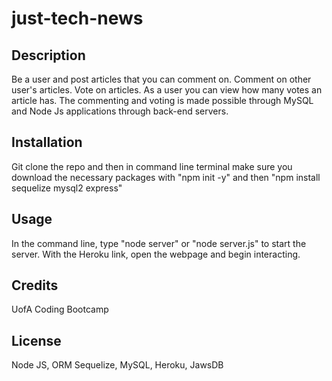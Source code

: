 # just-tech-news

## Description
Be a user and post articles that you can comment on. Comment on other user's articles. Vote on articles. As a user you can view how many votes an article has. The commenting and voting is made possible through MySQL and Node Js applications through back-end servers. 

## Installation
Git clone the repo and then in command line terminal make sure you download the necessary packages with "npm init -y" and then "npm install sequelize mysql2 express"

## Usage
In the command line, type "node server" or "node server.js" to start the server. With the Heroku link, open the webpage and begin interacting. 



## Credits
UofA Coding Bootcamp

## License
Node JS, ORM Sequelize, MySQL, Heroku, JawsDB


